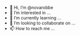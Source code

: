 - 👋 Hi, I’m @novarobbe
- 👀 I’m interested in ...
- 🌱 I’m currently learning ...
- 💞️ I’m looking to collaborate on ...
- 📫 How to reach me ...

<!---
novarobbe/novarobbe is a ✨ special ✨ repository because its `README.md` (this file) appears on your GitHub profile.
You can click the Preview link to take a look at your changes.
--->
